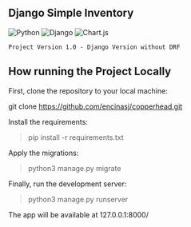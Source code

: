 ## **Django Simple Inventory**

![Python](http://www.spsstools.net/static/img/python-icon1.png "Python")  ![Django](https://cdn.iconscout.com/icon/free/png-128/django-13-1175187.png "Django") ![Chart.js](https://www.chartjs.org/img/chartjs-logo.svg "Chart.js")

`Project Version 1.0 - Django Version without DRF `


## How  running the Project Locally

First, clone the repository to your local machine:

git clone https://github.com/encinasj/copperhead.git

Install the requirements:

> pip install -r requirements.txt

Apply the migrations:

> python3 manage.py migrate

Finally, run the development server:

> python3 manage.py runserver

The app will be available at 127.0.0.1:8000/

